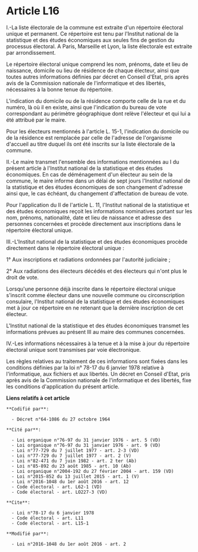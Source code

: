 # Article L16

I.-La liste électorale de la commune est extraite d'un répertoire électoral unique et permanent. Ce répertoire est tenu par
l'Institut national de la statistique et des études économiques aux seules fins de gestion du processus électoral. A Paris,
Marseille et Lyon, la liste électorale est extraite par arrondissement. 

Le répertoire électoral unique comprend les nom, prénoms, date et lieu de naissance, domicile ou lieu de résidence de chaque
électeur, ainsi que toutes autres informations définies par décret en Conseil d'Etat, pris après avis de la Commission
nationale de l'informatique et des libertés, nécessaires à la bonne tenue du répertoire. 

L'indication du domicile ou de la résidence comporte celle de la rue et du numéro, là où il en existe, ainsi que l'indication
du bureau de vote correspondant au périmètre géographique dont relève l'électeur et qui lui a été attribué par le maire. 

Pour les électeurs mentionnés à l'article L. 15-1, l'indication du domicile ou de la résidence est remplacée par celle de
l'adresse de l'organisme d'accueil au titre duquel ils ont été inscrits sur la liste électorale de la commune. 

II.-Le maire transmet l'ensemble des informations mentionnées au I du présent article à l'Institut national de la statistique
et des études économiques. En cas de déménagement d'un électeur au sein de la commune, le maire informe dans un délai de sept
jours l'Institut national de la statistique et des études économiques de son changement d'adresse ainsi que, le cas échéant,
du changement d'affectation de bureau de vote. 

Pour l'application du II de l'article L. 11, l'Institut national de la statistique et des études économiques reçoit les
informations nominatives portant sur les nom, prénoms, nationalité, date et lieu de naissance et adresse des personnes
concernées et procède directement aux inscriptions dans le répertoire électoral unique. 

III.-L'Institut national de la statistique et des études économiques procède directement dans le répertoire électoral
unique : 

1° Aux inscriptions et radiations ordonnées par l'autorité judiciaire ; 

2° Aux radiations des électeurs décédés et des électeurs qui n'ont plus le droit de vote. 

Lorsqu'une personne déjà inscrite dans le répertoire électoral unique s'inscrit comme électeur dans une nouvelle commune ou
circonscription consulaire, l'Institut national de la statistique et des études économiques met à jour ce répertoire en ne
retenant que la dernière inscription de cet électeur. 

L'Institut national de la statistique et des études économiques transmet les informations prévues au présent III au maire des
communes concernées. 

IV.-Les informations nécessaires à la tenue et à la mise à jour du répertoire électoral unique sont transmises par voie
électronique. 

Les règles relatives au traitement de ces informations sont fixées dans les conditions définies par la loi n° 78-17 du 6
janvier 1978 relative à l'informatique, aux fichiers et aux libertés. Un décret en Conseil d'Etat, pris après avis de la
Commission nationale de l'informatique et des libertés, fixe les conditions d'application du présent article.

**Liens relatifs à cet article**

	**Codifié par**:

	  - Décret n°64-1086 du 27 octobre 1964

	**Cité par**:

	  - Loi organique n°76-97 du 31 janvier 1976 - art. 5 (VD)
	  - Loi organique n°76-97 du 31 janvier 1976 - art. 9 (VD)
	  - Loi n°77-729 du 7 juillet 1977 - art. 2-3 (VD)
	  - Loi n°77-729 du 7 juillet 1977 - art. 2 (V)
	  - Loi n°82-471 du 7 juin 1982 - art. 2 ter (Ab)
	  - Loi n°85-892 du 23 août 1985 - art. 10 (Ab)
	  - Loi organique n°2004-192 du 27 février 2004 - art. 159 (VD)
	  - Loi n°2015-852 du 13 juillet 2015 - art. 1 (V)
	  - Loi n°2016-1048 du 1er août 2016 - art. 12
	  - Code électoral - art. L62-1 (VD)
	  - Code électoral - art. LO227-3 (VD)

	**Cite**:

	  - Loi n°78-17 du 6 janvier 1978
	  - Code électoral - art. L11
	  - Code électoral - art. L15-1

	**Modifié par**:

	  - Loi n°2016-1048 du 1er août 2016 - art. 2
